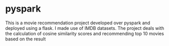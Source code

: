# pyspark
This is a movie recommendation project developed over pyspark and deployed using a flask. I made use of IMDB datasets. The project deals with the calculation of cosine similarity scores and recommending top 10 movies based on the result
